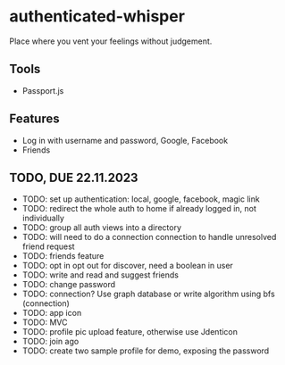 # authenticated-whisper

Place where you vent your feelings without judgement.

## Tools

- Passport.js

## Features

- Log in with username and password, Google, Facebook
- Friends

## TODO, DUE 22.11.2023

- TODO: set up authentication: local, google, facebook, magic link
- TODO: redirect the whole auth to home if already logged in, not individually
- TODO: group all auth views into a directory
- TODO: will need to do a connection connection to handle unresolved friend request
- TODO: friends feature
- TODO: opt in opt out for discover, need a boolean in user
- TODO: write and read and suggest friends
- TODO: change password
- TODO: connection? Use graph database or write algorithm using bfs (connection)
- TODO: app icon
- TODO: MVC
- TODO: profile pic upload feature, otherwise use Jdenticon
- TODO: join ago
- TODO: create two sample profile for demo, exposing the password
